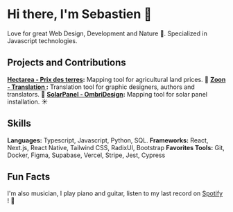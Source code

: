 # Hi there, I'm Sebastien 👋

Love for great Web Design, Development and Nature 🍃. Specialized in Javascript technologies. 

## Projects and Contributions
**[Hectarea - Prix des terres](https://www.prix-des-terres.fr/):** Mapping tool for agricultural land prices. 🌳
**[Zoon - Translation ](https://www.zoon.fr/):** Translation tool for graphic designers, authors and translators. 📖
**[SolarPanel - OmbriDesign](https://www.solakvan.com/):** Mapping tool for solar panel installation. ☀️

## Skills
**Languages:** Typescript, Javascript, Python, SQL.
**Frameworks:** React, Next.js, React Native, Tailwind CSS, RadixUI, Bootstrap
**Favorites Tools:** Git, Docker, Figma, Supabase, Vercel, Stripe, Jest, Cypress
  
## Fun Facts
 I'm also musician, I play piano and guitar, listen to my last record on [Spotify](https://open.spotify.com/intl-fr/artist/2dYUJzGTM4lhumakfw9HWT?si=2SYY-lRaTYCAspZriKEmgA)   ! 🎵 

